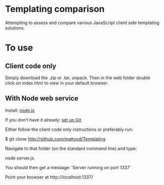 # Templating comparison
Attempting to assess and compare various JavaScript client side templating solutions.

# To use

## Client code only

Simply download the .zip or .tar, unpack.
Then in the web folder double click on index.html to view in your default browser.

## With Node web service

Install: [node.js](http://nodejs.org/)

If you don't have it already: [set up Git](http://help.github.com/win-set-up-git/)
    
Either follow the client code only instructions or preferably run:

$ git clone http://github.com/mattyod/Templating

Navigate to that folder (on the standard command line) and type:

node server.js

You should then get a message: 'Server running on port 1337'

Point your browser at http://localhost:1337/
